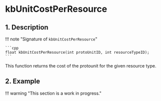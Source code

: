 # kbUnitCostPerResource

## 1. Description

!!! note "Signature of `kbUnitCostPerResource`"

    ```cpp
    float kbUnitCostPerResource(int protoUnitID, int resourceTypeID);
    ```

This function returns the cost of the protounit for the given resource type.

## 2. Example

!!! warning "This section is a work in progress."
